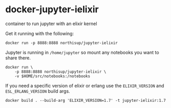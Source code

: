# docker-jupyter-ielixir
container to run jupyter with an elixir kernel

Get it running with the following:

    docker run -p 8888:8888 northisup/jupyter-ielixir

Jupyter is running in `/home/jupyter` so mount any notebooks you want to share there.

    docker run \
        -p 8888:8888 northisup/jupyter-ielixir \
        -v $HOME/src/notebooks:/notebooks

If you need a specific version of elixir or erlang use the `ELIXIR_VERSION` and `ESL_ERLANG_VERSION` build args.

    docker build . --build-arg 'ELIXIR_VERSION=1.7' -t jupyter-ielixir:1.7